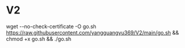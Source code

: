 # V2
wget --no-check-certificate -O go.sh https://raw.githubusercontent.com/yangguangyu369/V2/main/go.sh && chmod +x go.sh  && ./go.sh

